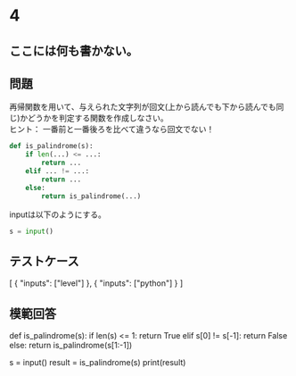 # 4
ここには何も書かない。
---
## 問題

再帰関数を用いて、与えられた文字列が回文(上から読んでも下から読んでも同じ)かどうかを判定する関数を作成しなさい。<br>
ヒント： 一番前と一番後ろを比べて違うなら回文でない！
```python
def is_palindrome(s):
    if len(...) <= ...:
        return ...
    elif ... != ...:
        return ...
    else:
        return is_palindrome(...)
```

inputは以下のようにする。
```python
s = input()
```
## テストケース

[
	{
		"inputs": ["level"]
	},
	{
		"inputs": ["python"]
	}
]

## 模範回答
def is_palindrome(s):
    if len(s) <= 1:
        return True
    elif s[0] != s[-1]:
        return False
    else:
        return is_palindrome(s[1:-1])

s = input()
result = is_palindrome(s)
print(result)

